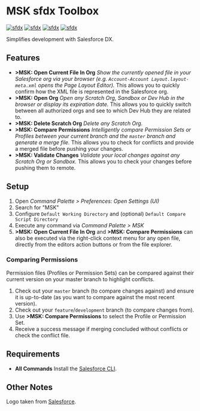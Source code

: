 # MSK sfdx Toolbox

[![sfdx](https://img.shields.io/badge/cli-sfdx-brightgreen.svg)](https://developer.salesforce.com/tools/sfdxcli)
[![sfdx](https://vsmarketplacebadge.apphb.com/version-short/mischmiko.msk-sfdx-toolbox.svg)](https://marketplace.visualstudio.com/items?itemName=mischmiko.msk-sfdx-toolbox)
[![sfdx](https://img.shields.io/github/issues-raw/mschmidtkorth/msk-sfdx-toolbox.svg)](https://github.com/mschmidtkorth/msk-sfdx-toolbox/issues)
[![sfdx](https://img.shields.io/badge/license-MOZ-brightgreen.svg)](https://github.com/mschmidtkorth/msk-sfdx-toolbox/blob/master/LICENSE)

Simplifies development with Salesforce DX.

## Features

- **>MSK: Open Current File In Org** *Show the currently opened file in your Salesforce org via your browser (e.g. `Account-Account Layout.layout-meta.xml` opens the Page Layout Editor).* This allows you to quickly confirm how the XML file is represented in the Salesforce org.
- **>MSK: Open Org** *Open any Scratch Org, Sandbox or Dev Hub in the browser or display its expiration date.* This allows you to quickly switch between all authorized orgs and see to which Dev Hub they are related to.
- **>MSK: Delete Scratch Org** *Delete any Scratch Org.*
- **>MSK: Compare Permissions** *Intelligently compare Permission Sets or Profiles between your current branch and the `master` branch and generate a merge file.* This allows you to check for conflicts and provide a merged file before pushing your changes.
- **>MSK: Validate Changes** *Validate your local changes against any Scratch Org or Sandbox.* This allows you to check your changes before pushing them to remote.

<!-- Image:
\!\[feature X\]\(images/feature-x.png\)
> Tip: Many popular extensions utilize animations. This is an excellent way to show off your extension! We recommend short, focused animations that are easy to follow.
>
> Add screenshots for
> All commands
> Icon to open org-->

<!-- ## Known Issues
Calling out known issues can help limit users opening duplicate issues against your extension. -->

## Setup

1. Open *Command Palette > Preferences: Open Settings (UI)*
2. Search for "MSK"
3. Configure `Default Working Directory` and  (optional) `Default Compare Script Directory`
4. Execute any command via *Command Palette > MSK*
5. **>MSK: Open Current File In Org** and **>MSK: Compare Permissions** can also be executed via the right-click context menu for any open file, directly from the editors action buttons or from the file explorer.

### Comparing Permissions
Permission files (Profiles or Permission Sets) can be compared against their current version on your master branch to highlight conflicts.
1. Check out your `master` branch (to compare changes against) and ensure it is up-to-date (as you want to compare against the most recent version).
2. Check out your `feature`/`development` branch (to compare changes from).
3. Use **>MSK: Compare Permissions** to select the Profile or Permission Set.
4. Receive a success message if merging concluded without conflicts or check the conflict file.

## Requirements

- **All Commands** Install the [Salesforce CLI](https://developer.salesforce.com/tools/sfdxcli).

## Other Notes

Logo taken from [Salesforce](https://partners.salesforce.com/s/education/general/Salesforce_DX).
